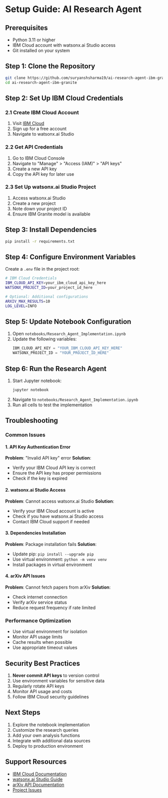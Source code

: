 # Setup Guide: AI Research Agent

## Prerequisites
- Python 3.11 or higher
- IBM Cloud account with watsonx.ai Studio access
- Git installed on your system

## Step 1: Clone the Repository
```bash
git clone https://github.com/suryanshsharma19/ai-research-agent-ibm-granite.git
cd ai-research-agent-ibm-granite
```

## Step 2: Set Up IBM Cloud Credentials

### 2.1 Create IBM Cloud Account
1. Visit [IBM Cloud](https://cloud.ibm.com/)
2. Sign up for a free account
3. Navigate to watsonx.ai Studio

### 2.2 Get API Credentials
1. Go to IBM Cloud Console
2. Navigate to "Manage" > "Access (IAM)" > "API keys"
3. Create a new API key
4. Copy the API key for later use

### 2.3 Set Up watsonx.ai Studio Project
1. Access watsonx.ai Studio
2. Create a new project
3. Note down your project ID
4. Ensure IBM Granite model is available

## Step 3: Install Dependencies
```bash
pip install -r requirements.txt
```

## Step 4: Configure Environment Variables
Create a `.env` file in the project root:
```bash
# IBM Cloud Credentials
IBM_CLOUD_API_KEY=your_ibm_cloud_api_key_here
WATSONX_PROJECT_ID=your_project_id_here

# Optional: Additional configurations
ARXIV_MAX_RESULTS=10
LOG_LEVEL=INFO
```

## Step 5: Update Notebook Configuration
1. Open `notebooks/Research_Agent_Implementation.ipynb`
2. Update the following variables:
   ```python
   IBM_CLOUD_API_KEY = "YOUR_IBM_CLOUD_API_KEY_HERE"
   WATSONX_PROJECT_ID = "YOUR_PROJECT_ID_HERE"
   ```

## Step 6: Run the Research Agent
1. Start Jupyter notebook:
   ```bash
   jupyter notebook
   ```
2. Navigate to `notebooks/Research_Agent_Implementation.ipynb`
3. Run all cells to test the implementation

## Troubleshooting

### Common Issues

#### 1. API Key Authentication Error
**Problem**: "Invalid API key" error
**Solution**: 
- Verify your IBM Cloud API key is correct
- Ensure the API key has proper permissions
- Check if the key is expired

#### 2. watsonx.ai Studio Access
**Problem**: Cannot access watsonx.ai Studio
**Solution**:
- Verify your IBM Cloud account is active
- Check if you have watsonx.ai Studio access
- Contact IBM Cloud support if needed

#### 3. Dependencies Installation
**Problem**: Package installation fails
**Solution**:
- Update pip: `pip install --upgrade pip`
- Use virtual environment: `python -m venv venv`
- Install packages in virtual environment

#### 4. arXiv API Issues
**Problem**: Cannot fetch papers from arXiv
**Solution**:
- Check internet connection
- Verify arXiv service status
- Reduce request frequency if rate limited

### Performance Optimization
- Use virtual environment for isolation
- Monitor API usage limits
- Cache results when possible
- Use appropriate timeout values

## Security Best Practices
1. **Never commit API keys** to version control
2. Use environment variables for sensitive data
3. Regularly rotate API keys
4. Monitor API usage and costs
5. Follow IBM Cloud security guidelines

## Next Steps
1. Explore the notebook implementation
2. Customize the research queries
3. Add your own analysis functions
4. Integrate with additional data sources
5. Deploy to production environment

## Support Resources
- [IBM Cloud Documentation](https://cloud.ibm.com/docs)
- [watsonx.ai Studio Guide](https://dataplatform.cloud.ibm.com/docs)
- [arXiv API Documentation](https://arxiv.org/help/api)
- [Project Issues](https://github.com/yourusername/ai-research-agent-ibm-granite/issues) 
